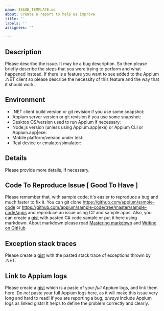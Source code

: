 ```yaml
---
name: ISSUE_TEMPLATE.md
about: Create a report to help us improve
title: ''
labels: ''
assignees: ''

---
```


## Description

Please describe the issue. It may be a bug description. So then please briefly describe the steps that you were trying to perform and what happened instead.
If there is a feature you want to see added to the Appium .NET client so please describe the necessity of this feature and the way that it should work.

## Environment

* .NET client build version or git revision if you use some snapshot:
* Appium server version or git revision if you use some snapshot:
* Desktop OS/version used to run Appium if necessary:
* Node.js version (unless using Appium.app|exe) or Appium CLI or Appium.app|exe:
* Mobile platform/version under test:
* Real device or emulator/simulator:

## Details

Please provide more details, if necessary.


## Code To Reproduce Issue [ Good To Have ]

Please remember that, with sample code; it's easier to reproduce a bug and much faster to fix it.
You can git clone https://github.com/appium/sample-code or https://github.com/appium/sample-code/tree/master/sample-code/apps and reproduce an issue using C# and sample apps.
Also, you can create a [gist](https://gist.github.com) with pasted C# code sample or put it here using markdown. About markdown please read [Mastering markdown](https://guides.github.com/features/mastering-markdown/) and 
[Writing on GitHub](https://help.github.com/categories/writing-on-github/)

## Exception stack traces

Please create a [gist](https://gist.github.com) with the pasted stack trace of exceptions thrown by .NET.

## Link to Appium logs

Please create a [gist](https://gist.github.com) which is a paste of your _full_ Appium logs, and link them here. Do _not_ paste your full Appium logs here, as it will make this issue very long and hard to read! 
If you are reporting a bug, _always_ include Appium logs as linked gists! It helps to define the problem correctly and clearly.
